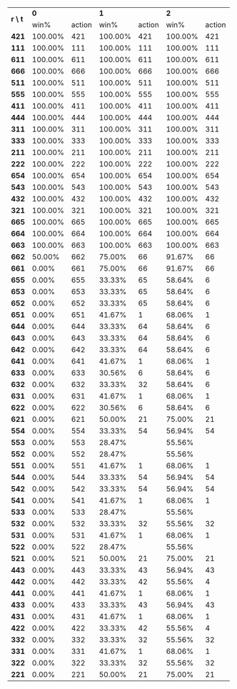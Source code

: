 <table>
	<tr>
		<td rowspan="2"><b>r \ t </td>
		<td colspan="2"><b>0</td>
		<td colspan="2"><b>1</td>
		<td colspan="2"><b>2</td>
	</tr>
	<tr>
		<td>win%</td>
		<td>action</td>
		<td>win%</td>
		<td>action</td>
		<td>win%</td>
		<td>action</td>
	</tr>
	</tr>
		<td><b>421</td>
		<td>100.00%</td>
		<td>421</td>
		<td>100.00%</td>
		<td>421</td>
		<td>100.00%</td>
		<td>421</td>
	</tr>
	</tr>
		<td><b>111</td>
		<td>100.00%</td>
		<td>111</td>
		<td>100.00%</td>
		<td>111</td>
		<td>100.00%</td>
		<td>111</td>
	</tr>
	</tr>
		<td><b>611</td>
		<td>100.00%</td>
		<td>611</td>
		<td>100.00%</td>
		<td>611</td>
		<td>100.00%</td>
		<td>611</td>
	</tr>
	</tr>
		<td><b>666</td>
		<td>100.00%</td>
		<td>666</td>
		<td>100.00%</td>
		<td>666</td>
		<td>100.00%</td>
		<td>666</td>
	</tr>
	</tr>
		<td><b>511</td>
		<td>100.00%</td>
		<td>511</td>
		<td>100.00%</td>
		<td>511</td>
		<td>100.00%</td>
		<td>511</td>
	</tr>
	</tr>
		<td><b>555</td>
		<td>100.00%</td>
		<td>555</td>
		<td>100.00%</td>
		<td>555</td>
		<td>100.00%</td>
		<td>555</td>
	</tr>
	</tr>
		<td><b>411</td>
		<td>100.00%</td>
		<td>411</td>
		<td>100.00%</td>
		<td>411</td>
		<td>100.00%</td>
		<td>411</td>
	</tr>
	</tr>
		<td><b>444</td>
		<td>100.00%</td>
		<td>444</td>
		<td>100.00%</td>
		<td>444</td>
		<td>100.00%</td>
		<td>444</td>
	</tr>
	</tr>
		<td><b>311</td>
		<td>100.00%</td>
		<td>311</td>
		<td>100.00%</td>
		<td>311</td>
		<td>100.00%</td>
		<td>311</td>
	</tr>
	</tr>
		<td><b>333</td>
		<td>100.00%</td>
		<td>333</td>
		<td>100.00%</td>
		<td>333</td>
		<td>100.00%</td>
		<td>333</td>
	</tr>
	</tr>
		<td><b>211</td>
		<td>100.00%</td>
		<td>211</td>
		<td>100.00%</td>
		<td>211</td>
		<td>100.00%</td>
		<td>211</td>
	</tr>
	</tr>
		<td><b>222</td>
		<td>100.00%</td>
		<td>222</td>
		<td>100.00%</td>
		<td>222</td>
		<td>100.00%</td>
		<td>222</td>
	</tr>
	</tr>
		<td><b>654</td>
		<td>100.00%</td>
		<td>654</td>
		<td>100.00%</td>
		<td>654</td>
		<td>100.00%</td>
		<td>654</td>
	</tr>
	</tr>
		<td><b>543</td>
		<td>100.00%</td>
		<td>543</td>
		<td>100.00%</td>
		<td>543</td>
		<td>100.00%</td>
		<td>543</td>
	</tr>
	</tr>
		<td><b>432</td>
		<td>100.00%</td>
		<td>432</td>
		<td>100.00%</td>
		<td>432</td>
		<td>100.00%</td>
		<td>432</td>
	</tr>
	</tr>
		<td><b>321</td>
		<td>100.00%</td>
		<td>321</td>
		<td>100.00%</td>
		<td>321</td>
		<td>100.00%</td>
		<td>321</td>
	</tr>
	</tr>
		<td><b>665</td>
		<td>100.00%</td>
		<td>665</td>
		<td>100.00%</td>
		<td>665</td>
		<td>100.00%</td>
		<td>665</td>
	</tr>
	</tr>
		<td><b>664</td>
		<td>100.00%</td>
		<td>664</td>
		<td>100.00%</td>
		<td>664</td>
		<td>100.00%</td>
		<td>664</td>
	</tr>
	</tr>
		<td><b>663</td>
		<td>100.00%</td>
		<td>663</td>
		<td>100.00%</td>
		<td>663</td>
		<td>100.00%</td>
		<td>663</td>
	</tr>
	</tr>
		<td><b>662</td>
		<td> 50.00%</td>
		<td>662</td>
		<td> 75.00%</td>
		<td> 66</td>
		<td> 91.67%</td>
		<td> 66</td>
	</tr>
	</tr>
		<td><b>661</td>
		<td>  0.00%</td>
		<td>661</td>
		<td> 75.00%</td>
		<td> 66</td>
		<td> 91.67%</td>
		<td> 66</td>
	</tr>
	</tr>
		<td><b>655</td>
		<td>  0.00%</td>
		<td>655</td>
		<td> 33.33%</td>
		<td> 65</td>
		<td> 58.64%</td>
		<td>  6</td>
	</tr>
	</tr>
		<td><b>653</td>
		<td>  0.00%</td>
		<td>653</td>
		<td> 33.33%</td>
		<td> 65</td>
		<td> 58.64%</td>
		<td>  6</td>
	</tr>
	</tr>
		<td><b>652</td>
		<td>  0.00%</td>
		<td>652</td>
		<td> 33.33%</td>
		<td> 65</td>
		<td> 58.64%</td>
		<td>  6</td>
	</tr>
	</tr>
		<td><b>651</td>
		<td>  0.00%</td>
		<td>651</td>
		<td> 41.67%</td>
		<td>  1</td>
		<td> 68.06%</td>
		<td>  1</td>
	</tr>
	</tr>
		<td><b>644</td>
		<td>  0.00%</td>
		<td>644</td>
		<td> 33.33%</td>
		<td> 64</td>
		<td> 58.64%</td>
		<td>  6</td>
	</tr>
	</tr>
		<td><b>643</td>
		<td>  0.00%</td>
		<td>643</td>
		<td> 33.33%</td>
		<td> 64</td>
		<td> 58.64%</td>
		<td>  6</td>
	</tr>
	</tr>
		<td><b>642</td>
		<td>  0.00%</td>
		<td>642</td>
		<td> 33.33%</td>
		<td> 64</td>
		<td> 58.64%</td>
		<td>  6</td>
	</tr>
	</tr>
		<td><b>641</td>
		<td>  0.00%</td>
		<td>641</td>
		<td> 41.67%</td>
		<td>  1</td>
		<td> 68.06%</td>
		<td>  1</td>
	</tr>
	</tr>
		<td><b>633</td>
		<td>  0.00%</td>
		<td>633</td>
		<td> 30.56%</td>
		<td>  6</td>
		<td> 58.64%</td>
		<td>  6</td>
	</tr>
	</tr>
		<td><b>632</td>
		<td>  0.00%</td>
		<td>632</td>
		<td> 33.33%</td>
		<td> 32</td>
		<td> 58.64%</td>
		<td>  6</td>
	</tr>
	</tr>
		<td><b>631</td>
		<td>  0.00%</td>
		<td>631</td>
		<td> 41.67%</td>
		<td>  1</td>
		<td> 68.06%</td>
		<td>  1</td>
	</tr>
	</tr>
		<td><b>622</td>
		<td>  0.00%</td>
		<td>622</td>
		<td> 30.56%</td>
		<td>  6</td>
		<td> 58.64%</td>
		<td>  6</td>
	</tr>
	</tr>
		<td><b>621</td>
		<td>  0.00%</td>
		<td>621</td>
		<td> 50.00%</td>
		<td> 21</td>
		<td> 75.00%</td>
		<td> 21</td>
	</tr>
	</tr>
		<td><b>554</td>
		<td>  0.00%</td>
		<td>554</td>
		<td> 33.33%</td>
		<td> 54</td>
		<td> 56.94%</td>
		<td> 54</td>
	</tr>
	</tr>
		<td><b>553</td>
		<td>  0.00%</td>
		<td>553</td>
		<td> 28.47%</td>
		<td>   </td>
		<td> 55.56%</td>
		<td>   </td>
	</tr>
	</tr>
		<td><b>552</td>
		<td>  0.00%</td>
		<td>552</td>
		<td> 28.47%</td>
		<td>   </td>
		<td> 55.56%</td>
		<td>   </td>
	</tr>
	</tr>
		<td><b>551</td>
		<td>  0.00%</td>
		<td>551</td>
		<td> 41.67%</td>
		<td>  1</td>
		<td> 68.06%</td>
		<td>  1</td>
	</tr>
	</tr>
		<td><b>544</td>
		<td>  0.00%</td>
		<td>544</td>
		<td> 33.33%</td>
		<td> 54</td>
		<td> 56.94%</td>
		<td> 54</td>
	</tr>
	</tr>
		<td><b>542</td>
		<td>  0.00%</td>
		<td>542</td>
		<td> 33.33%</td>
		<td> 54</td>
		<td> 56.94%</td>
		<td> 54</td>
	</tr>
	</tr>
		<td><b>541</td>
		<td>  0.00%</td>
		<td>541</td>
		<td> 41.67%</td>
		<td>  1</td>
		<td> 68.06%</td>
		<td>  1</td>
	</tr>
	</tr>
		<td><b>533</td>
		<td>  0.00%</td>
		<td>533</td>
		<td> 28.47%</td>
		<td>   </td>
		<td> 55.56%</td>
		<td>   </td>
	</tr>
	</tr>
		<td><b>532</td>
		<td>  0.00%</td>
		<td>532</td>
		<td> 33.33%</td>
		<td> 32</td>
		<td> 55.56%</td>
		<td> 32</td>
	</tr>
	</tr>
		<td><b>531</td>
		<td>  0.00%</td>
		<td>531</td>
		<td> 41.67%</td>
		<td>  1</td>
		<td> 68.06%</td>
		<td>  1</td>
	</tr>
	</tr>
		<td><b>522</td>
		<td>  0.00%</td>
		<td>522</td>
		<td> 28.47%</td>
		<td>   </td>
		<td> 55.56%</td>
		<td>   </td>
	</tr>
	</tr>
		<td><b>521</td>
		<td>  0.00%</td>
		<td>521</td>
		<td> 50.00%</td>
		<td> 21</td>
		<td> 75.00%</td>
		<td> 21</td>
	</tr>
	</tr>
		<td><b>443</td>
		<td>  0.00%</td>
		<td>443</td>
		<td> 33.33%</td>
		<td> 43</td>
		<td> 56.94%</td>
		<td> 43</td>
	</tr>
	</tr>
		<td><b>442</td>
		<td>  0.00%</td>
		<td>442</td>
		<td> 33.33%</td>
		<td> 42</td>
		<td> 55.56%</td>
		<td>  4</td>
	</tr>
	</tr>
		<td><b>441</td>
		<td>  0.00%</td>
		<td>441</td>
		<td> 41.67%</td>
		<td>  1</td>
		<td> 68.06%</td>
		<td>  1</td>
	</tr>
	</tr>
		<td><b>433</td>
		<td>  0.00%</td>
		<td>433</td>
		<td> 33.33%</td>
		<td> 43</td>
		<td> 56.94%</td>
		<td> 43</td>
	</tr>
	</tr>
		<td><b>431</td>
		<td>  0.00%</td>
		<td>431</td>
		<td> 41.67%</td>
		<td>  1</td>
		<td> 68.06%</td>
		<td>  1</td>
	</tr>
	</tr>
		<td><b>422</td>
		<td>  0.00%</td>
		<td>422</td>
		<td> 33.33%</td>
		<td> 42</td>
		<td> 55.56%</td>
		<td>  4</td>
	</tr>
	</tr>
		<td><b>332</td>
		<td>  0.00%</td>
		<td>332</td>
		<td> 33.33%</td>
		<td> 32</td>
		<td> 55.56%</td>
		<td> 32</td>
	</tr>
	</tr>
		<td><b>331</td>
		<td>  0.00%</td>
		<td>331</td>
		<td> 41.67%</td>
		<td>  1</td>
		<td> 68.06%</td>
		<td>  1</td>
	</tr>
	</tr>
		<td><b>322</td>
		<td>  0.00%</td>
		<td>322</td>
		<td> 33.33%</td>
		<td> 32</td>
		<td> 55.56%</td>
		<td> 32</td>
	</tr>
	</tr>
		<td><b>221</td>
		<td>  0.00%</td>
		<td>221</td>
		<td> 50.00%</td>
		<td> 21</td>
		<td> 75.00%</td>
		<td> 21</td>
	</tr>
	</tr>
</table>
